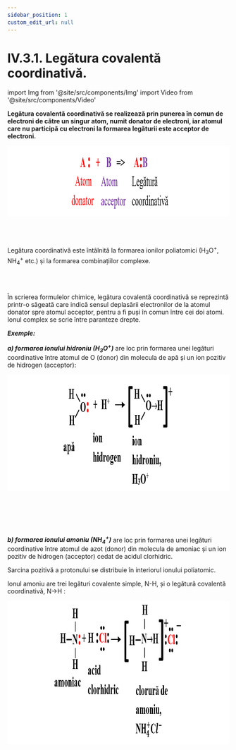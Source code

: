 ```yaml
---
sidebar_position: 1
custom_edit_url: null
---
```


# IV.3.1. Legătura covalentă coordinativă.




import Img from '@site/src/components/Img'
import Video from '@site/src/components/Video'


<div class="alert alert--primary" role="alert">

**Legătura covalentă coordinativă se realizează prin punerea în comun de electroni de către un singur atom, numit donator de electroni, iar atomul care nu participă cu electroni la formarea legăturii este acceptor de electroni.**




<Img className="img-responsive4" src="chimie/clasa9/capitolul4/IV-3-1-legatura-covalenta-coordinativa-poza1-legatura-covalenta-coordinativa-schema-generala.png" width="1000" height="160" lazy={false} />



</div>

<br></br>


<div class="alert alert--primary" role="alert">


Legătura coordinativă este întâlnită la formarea ionilor poliatomici (H<sub>3</sub>O<sup>+</sup>, NH<sub>4</sub><sup>+</sup> etc.) și la formarea combinațiilor complexe.  





</div>


<br></br>



<div class="alert alert--primary" role="alert">


În scrierea formulelor chimice, legătura covalentă coordinativă se reprezintă printr-o săgeată care indică sensul deplasării electronilor de la atomul donator spre atomul acceptor, pentru a fi puși în comun între cei doi atomi.    
Ionul complex se scrie între paranteze drepte.



***Exemple:***

***a) formarea ionului hidroniu (H<sub>3</sub>O<sup>+</sup>)*** are loc prin formarea unei legături coordinative între atomul de O (donor) din molecula de apă și un ion pozitiv de hidrogen (acceptor):


<Img className="img-responsive4" src="chimie/clasa9/capitolul4/IV-3-1-legatura-covalenta-coordinativa-poza2-formarea-ionului-de-hidroniu.png" width="1000" height="264" lazy={false} />


<br></br>
<br></br>

***b) formarea ionului amoniu (NH<sub>4</sub><sup>+</sup>)*** are loc prin formarea unei legături coordinative între atomul de azot (donor) din molecula de amoniac și un ion pozitiv de hidrogen (acceptor) cedat de acidul clorhidric. 

Sarcina pozitivă a protonului se distribuie în interiorul ionului poliatomic. 

Ionul amoniu are trei legături covalente simple, N-H, și o legătură covalentă coordinativă, N→H :


<Img className="img-responsive4" src="chimie/clasa9/capitolul4/IV-3-1-legatura-covalenta-coordinativa-poza3-formarea-ionului-amoniu.png" width="1000" height="325" lazy={false} />




</div>

<br></br>







